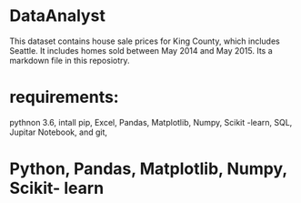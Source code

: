 # DataAnalyst
This dataset contains house sale prices for King County, which includes Seattle. It includes homes sold between May 2014 and May 2015.
Its a markdown file in this reposiotry.
# requirements:
  pythnon 3.6,
  intall pip,
  Excel,
  Pandas,
  Matplotlib,
  Numpy,
  Scikit -learn,
  SQL,
  Jupitar Notebook, and git,
# Python, Pandas, Matplotlib, Numpy, Scikit- learn
